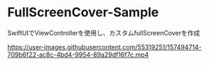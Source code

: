 # FullScreenCover-Sample
SwiftUIでViewControllerを使用し、カスタムfullScreenCoverを作成


https://user-images.githubusercontent.com/55319251/157494714-709b6f22-ac8c-4bd4-9954-89a29df16f7c.mp4



